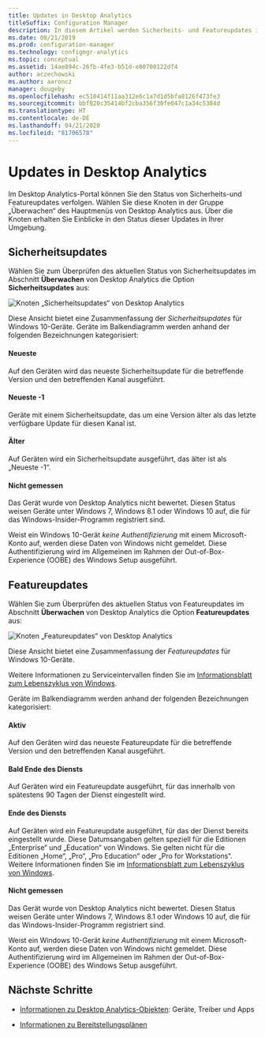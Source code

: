 ```yaml
---
title: Updates in Desktop Analytics
titleSuffix: Configuration Manager
description: In diesem Artikel werden Sicherheits- und Featureupdates in Desktop Analytics erläutert.
ms.date: 08/21/2019
ms.prod: configuration-manager
ms.technology: configmgr-analytics
ms.topic: conceptual
ms.assetid: 14ae894c-26fb-4fe3-b51d-e80700122df4
author: aczechowski
ms.author: aaroncz
manager: dougeby
ms.openlocfilehash: ec510414f11aa312e6c1a7d1d5bfa8126f473fe3
ms.sourcegitcommit: bbf820c35414bf2cba356f30fe047c1a34c5384d
ms.translationtype: HT
ms.contentlocale: de-DE
ms.lasthandoff: 04/21/2020
ms.locfileid: "81706578"
---
```

# <a name="updates-in-desktop-analytics"></a>Updates in Desktop Analytics

Im Desktop Analytics-Portal können Sie den Status von Sicherheits-und Featureupdates verfolgen. Wählen Sie diese Knoten in der Gruppe „Überwachen“ des Hauptmenüs von Desktop Analytics aus. Über die Knoten erhalten Sie Einblicke in den Status dieser Updates in Ihrer Umgebung.


## <a name="security-updates"></a>Sicherheitsupdates

Wählen Sie zum Überprüfen des aktuellen Status von Sicherheitsupdates im Abschnitt **Überwachen** von Desktop Analytics die Option **Sicherheitsupdates** aus:

![Knoten „Sicherheitsupdates“ von Desktop Analytics](media/security-updates.png)

Diese Ansicht bietet eine Zusammenfassung der *Sicherheitsupdates* für Windows 10-Geräte. Geräte im Balkendiagramm werden anhand der folgenden Bezeichnungen kategorisiert:

#### <a name="latest"></a>Neueste

Auf den Geräten wird das neueste Sicherheitsupdate für die betreffende Version und den betreffenden Kanal ausgeführt.

#### <a name="latest-1"></a>Neueste -1

Geräte mit einem Sicherheitsupdate, das um eine Version älter als das letzte verfügbare Update für diesen Kanal ist.

#### <a name="older"></a>Älter

Auf Geräten wird ein Sicherheitsupdate ausgeführt, das älter ist als „Neueste -1“.

#### <a name="not-measured"></a>Nicht gemessen

Das Gerät wurde von Desktop Analytics nicht bewertet. Diesen Status weisen Geräte unter Windows 7, Windows 8.1 oder Windows 10 auf, die für das Windows-Insider-Programm registriert sind.  

Weist ein Windows 10-Gerät *keine Authentifizierung* mit einem Microsoft-Konto auf, werden diese Daten von Windows nicht gemeldet. Diese Authentifizierung wird im Allgemeinen im Rahmen der Out-of-Box-Experience (OOBE) des Windows Setup ausgeführt.<!-- 5148153 -->


## <a name="feature-updates"></a>Featureupdates

Wählen Sie zum Überprüfen des aktuellen Status von Featureupdates im Abschnitt **Überwachen** von Desktop Analytics die Option **Featureupdates** aus:

![Knoten „Featureupdates“ von Desktop Analytics](media/feature-updates.png)

Diese Ansicht bietet eine Zusammenfassung der *Featureupdates* für Windows 10-Geräte.

Weitere Informationen zu Serviceintervallen finden Sie im [Informationsblatt zum Lebenszyklus von Windows](https://support.microsoft.com/help/13853/windows-lifecycle-fact-sheet).  

Geräte im Balkendiagramm werden anhand der folgenden Bezeichnungen kategorisiert:

#### <a name="in-service"></a>Aktiv

Auf den Geräten wird das neueste Featureupdate für die betreffende Version und den betreffenden Kanal ausgeführt.  

#### <a name="near-end-of-service"></a>Bald Ende des Diensts

Auf Geräten wird ein Featureupdate ausgeführt, für das innerhalb von spätestens 90 Tagen der Dienst eingestellt wird.

#### <a name="end-of-service"></a>Ende des Diensts

Auf Geräten wird ein Featureupdate ausgeführt, für das der Dienst bereits eingestellt wurde. Diese Datumsangaben gelten speziell für die Editionen „Enterprise“ und „Education“ von Windows. Sie gelten nicht für die Editionen „Home“, „Pro“, „Pro Education“ oder „Pro for Workstations“. Weitere Informationen finden Sie im [Informationsblatt zum Lebenszyklus von Windows](https://support.microsoft.com/help/13853/windows-lifecycle-fact-sheet).

#### <a name="not-measured"></a>Nicht gemessen

Das Gerät wurde von Desktop Analytics nicht bewertet. Diesen Status weisen Geräte unter Windows 7, Windows 8.1 oder Windows 10 auf, die für das Windows-Insider-Programm registriert sind.

Weist ein Windows 10-Gerät *keine Authentifizierung* mit einem Microsoft-Konto auf, werden diese Daten von Windows nicht gemeldet. Diese Authentifizierung wird im Allgemeinen im Rahmen der Out-of-Box-Experience (OOBE) des Windows Setup ausgeführt.<!-- 5148153 -->


## <a name="next-steps"></a>Nächste Schritte

- [Informationen zu Desktop Analytics-Objekten](about-assets.md): Geräte, Treiber und Apps  

- [Informationen zu Bereitstellungsplänen](about-deployment-plans.md)  
